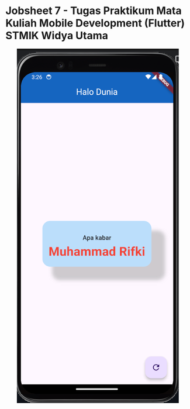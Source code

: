 # Jobsheet 7 - Tugas Praktikum Mata Kuliah Mobile Development (Flutter) STMIK Widya Utama

<p align="center">
  <img src="screenshoot/jobsheet7.png">
</p>
